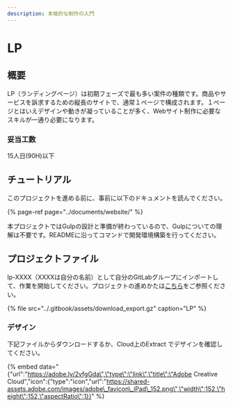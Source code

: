 ```yaml
---
description: 本格的な制作の入門
---
```


# LP

## 概要

LP（ランディングページ）は初期フェーズで最も多い案件の種類です。商品やサービスを訴求するための縦長のサイトで、通常１ページで構成されます。１ページとはいえデザインや動きが凝っていることが多く、Webサイト制作に必要なスキルが一通り必要になります。

### 妥当工数

15人日\(90H\)以下

## チュートリアル

このプロジェクトを進める前に、事前に以下のドキュメントを読んでください。

{% page-ref page="../documents/website/" %}

本プロジェクトではGulpの設計と準備が終わっているので、Gulpについての理解は不要です。READMEに沿ってコマンドで開発環境構築を行ってください。

## プロジェクトファイル

lp-XXXX（XXXXは自分の名前）として自分のGitLabグループにインポートして、作業を開始してください。プロジェクトの進めかたは[こちら](flow.md)をご参照ください。

{% file src="../.gitbook/assets/download\_export.gz" caption="LP" %}

### デザイン

下記ファイルからダウンロードするか、Cloud上のExtract でデザインを確認してください。

{% embed data="{\"url\":\"https://adobe.ly/2vfgGda\",\"type\":\"link\",\"title\":\"Adobe Creative Cloud\",\"icon\":{\"type\":\"icon\",\"url\":\"https://shared-assets.adobe.com/images/adobe\_favicon\_iPad\_152.png\",\"width\":152,\"height\":152,\"aspectRatio\":1}}" %}

